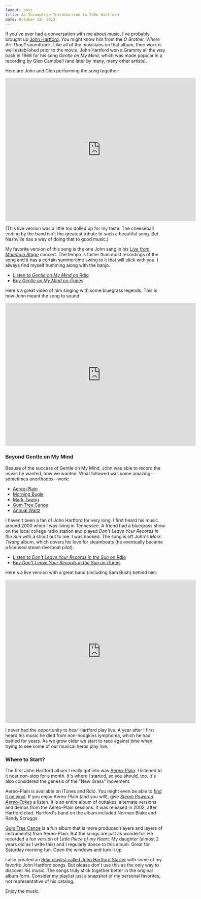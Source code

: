 ```yaml
---
layout: post
title: An Incomplete Introduction to John Hartford
date: October 28, 2012
--- 
```


If you've ever had a conversation with me about music, I've probably brought up [John Hartford](http://johnhartford.com/). You might know him from the _O Brother, Where Art Thou?_ soundtrack. Like all of the musicians on that album, their work is well established prior to the movie. John Hartford won a Grammy all the way back in 1968 for his song _Gentle on My Mind_, which was made popular in a recording by Glen Campbell (and later by many, many other artists).

Here are John and Glen performing the song together:

<iframe width="600" height="450" src="http://www.youtube.com/embed/TW7OFAir3OQ" frameborder="0" allowfullscreen></iframe>

(This live version was a little too dolled up for my taste. The cheeseball ending by the band isn't the greatest tribute to such a beautiful song. But Nashville has a way of doing that to good music.)

My favorite version of this song is the one John sang in his [_Live from Mountain Stage_](http://en.wikipedia.org/wiki/Live_from_Mountain_Stage) concert. The tempo is faster than most recordings of the song and it has a certain summertime swing to it that will stick with you. I always find myself humming along with the banjo.

* [Listen to _Gentle on My Mind_ on Rdio](http://rd.io/x/QFpdKxlqLw)
* [Buy _Gentle on My Mind_ on iTunes](https://itunes.apple.com/us/album/gentle-on-my-mind/id4530876?i=4530860)


Here's a great video of him singing with some bluegrass legends. This is how John meant the song to sound:

<iframe width="600" height="450" src="http://www.youtube.com/embed/_pdzFaGg-4M" frameborder="0" allowfullscreen></iframe>

### Beyond Gentle on My Mind

Beause of the success of Gentle on My Mind, John was able to record the music he wanted, how we wanted. What followed was some amazing--sometimes unorthodox--work: 

* [Aereo-Plain](http://en.wikipedia.org/wiki/Aereo-plain)
* [Morning Bugle](http://en.wikipedia.org/wiki/Morning_Bugle)
* [Mark Twang](http://en.wikipedia.org/wiki/Mark_Twang)
* [Gum Tree Canoe](http://en.wikipedia.org/wiki/Gum_Tree_Canoe)
* [Annual Waltz](http://en.wikipedia.org/wiki/Annual_Waltz)

I haven't been a fan of John Hartford for very long. I first heard his music around 2000 when I was living in Tennessee. A friend had a bluegrass show on the local college radio station and played _Don't Leave Your Records in the Sun_ with a shout out to me. I was hooked. The song is off John's _Mark Twang_ album, which covers his love for steamboats (he eventually became a licensed steam riverboat pilot).

* [Listen to _Don't Leave Your Records in the Sun_ on Rdio](http://rd.io/x/QFpdK8OIwQ)
* [Buy _Don't Leave Your Records in the Sun_ on iTunes](https://itunes.apple.com/us/album/dont-leave-your-records-in/id2564807?i=2564793)

Here's a live version with a great band (including Sam Bush) behind him:

<iframe width="600" height="450" src="http://www.youtube.com/embed/DKZR8KBcekQ" frameborder="0" allowfullscreen></iframe>

I never had the opportunity to hear Hartford play live. A year after I first heard his music he died from non-hodgkins lymphoma, which he had battled for years. As we grow older we start to race against time when trying to see some of our musical heros play live.

### Where to Start?

The first John Hartford album I really got into was [Aereo-Plain](http://en.wikipedia.org/wiki/Aereo-plain). I listened to it near non-stop for a month. It's where I started, so you should, too. It's also considered the genesis of the "New Grass" movement. 

Aereo-Plain is available on iTunes and Rdio. You might even be able to [find it on vinyl](http://www.amazon.com/gp/offer-listing/B008R9WPU4/ref=sr_1_2_up_1_main_olp?s=music&ie=UTF8&qid=1351479868&sr=1-2&condition=used). If you enjoy Aereo-Plain (and you will), give [_Steam Powered Aereo-Takes_](http://en.wikipedia.org/wiki/Steam_Powered_Aereo-Takes) a listen. It is an entire album of outtakes, alternate versions and demos from the Aereo-Plain sessions. It was released in 2002, after Hartford died. Hartford's band on the album included Norman Blake and Randy Scruggs.

[Gum Tree Canoe](http://en.wikipedia.org/wiki/Gum_Tree_Canoe) is a fun album that is more produced (layers and layers of instruments) than Aereo-Plain. But the songs are just as wonderful. He recorded a fun version of _Little Piece of my Heart_. My daughter (almost 2 years old as I write this) and I regularly dance to this album. Great for Saturday morning fun. Open the windows and turn it up.

I also created an [Rdio playlist called John Hartford Starter](http://rd.io/x/QFpdL1Xe4g) with some of my favorite John Hartford songs. But please don't use this as the only way to discover his music. The songs truly stick together better in the original album form. Consider my playlist just a snapshot of my personal favorites, not representative of his catalog.

Enjoy the music.
